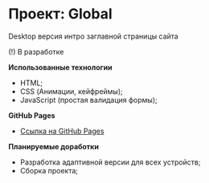 # Проект: Global
Desktop версия интро заглавной страницы сайта

(!) В разработке

**Использованные технологии**
* HTML;
* CSS (Анимации, кейфреймы);
* JavaScript (простая валидация формы);

**GitHub Pages**
* [Ссылка на GitHub Pages](https://nika414.github.io/global/)


**Планируемые доработки**
* Разработка адаптивной версии для всех устройств;
* Сборка проекта;
